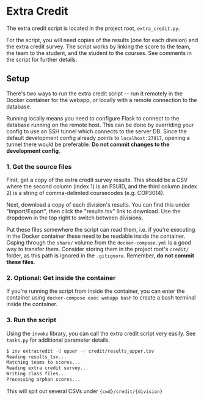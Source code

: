 # Extra Credit
The extra credit script is located in the project root, `extra_credit.py`.

For the script, you will need copies of the results (one for each division) and the extra credit survey. The script works by linking the score to the team, the team to the student, and the student to the courses. See comments in the script for further details.

## Setup
There's two ways to run the extra credit script -- run it remotely in the Docker container for the webapp, or locally with a remote connection to the database.

Running locally means you need to configure Flask to connect to the database running on the remote host. This can be done by overriding your config to use an SSH tunnel which connects to the server DB. Since the default development config already points to `localhost:27017`, opening a tunnel there would be preferable. **Do not commit changes to the development config**.

### 1. Get the source files
First, get a copy of the extra credit survey results. This should be a CSV where the second column (index 1) is an FSUID, and the third column (index 2) is a string of comma-delimted coursecodes (e.g. COP3014).

Next, download a copy of each division's results. You can find this under "Import/Export", then click the "results.tsv" link to download. Use the dropdown in the top right to switch between divisions.

Put these files somewhere the script can read them, i.e. if you're executing in the Docker container these need to be readable inside the container. Coping through the `share/` volume from the `docker-compose.yml` is a good way to transfer them. Consider storing them in the project root's `credit/` folder, as this path is ignored in the `.gitignore`. Remember, **do not commit these files**.

### 2. Optional: Get inside the container
If you're running the script from inside the container, you can enter the container using `docker-compose exec webapp bash` to create a bash terminal inside the container.

### 3. Run the script
Using the `invoke` library, you can call the extra credit script very easily. See `tasks.py` for additional parameter details.

```sh
$ inv extracredit -d upper -r credit/results_upper.tsv
Reading results_tsv...
Matching teams to scores...
Reading extra credit survey...
Writing class files...
Processing orphan scores...
```

This will spit out several CSVs under `{cwd}/credit/{division}`

